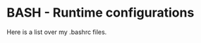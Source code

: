 BASH - Runtime configurations
==============================

Here is a list over my .bashrc files.

